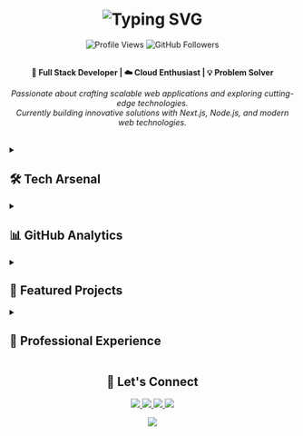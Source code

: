 <h1 align="center">
  <img src="https://readme-typing-svg.herokuapp.com?font=Fira+Code&weight=500&size=40&pause=1000&color=6C63FF&center=true&vCenter=true&random=false&width=600&height=100&lines=Hi+%F0%9F%91%8B+I'm+Aman;Full+Stack+Developer;Open+Source+Enthusiast" alt="Typing SVG" />
</h1>

<div align="center">
  <img src="https://komarev.com/ghpvc/?username=amankirmara&label=Profile%20views&color=6C63FF&style=flat" alt="Profile Views" />
  <img src="https://img.shields.io/github/followers/amankirmara?label=Followers&style=social" alt="GitHub Followers" />
</div>

<br/>

<p align="center">
  <b>🚀 Full Stack Developer | ☁️ Cloud Enthusiast | 💡 Problem Solver</b>
</p>

<p align="center">
  <em>
    Passionate about crafting scalable web applications and exploring cutting-edge technologies. <br/>
    Currently building innovative solutions with Next.js, Node.js, and modern web technologies.
  </em>
</p>

<br/>

<details>
<summary><h2>🛠️ Tech Arsenal</h2></summary>

#### Frontend Development
![Next.js](https://img.shields.io/badge/Next.js-000?style=for-the-badge&logo=next.js&logoColor=white)
![React](https://img.shields.io/badge/React-61DAFB?style=for-the-badge&logo=react&logoColor=black)
![TypeScript](https://img.shields.io/badge/TypeScript-3178C6?style=for-the-badge&logo=typescript&logoColor=white)
![JavaScript](https://img.shields.io/badge/JavaScript-F7DF1E?style=for-the-badge&logo=javascript&logoColor=black)
![TailwindCSS](https://img.shields.io/badge/TailwindCSS-06B6D4?style=for-the-badge&logo=tailwindcss&logoColor=white)

#### Backend Development
![Node.js](https://img.shields.io/badge/Node.js-339933?style=for-the-badge&logo=nodedotjs&logoColor=white)
![Express.js](https://img.shields.io/badge/Express.js-000000?style=for-the-badge&logo=express&logoColor=white)
![MongoDB](https://img.shields.io/badge/MongoDB-47A248?style=for-the-badge&logo=mongodb&logoColor=white)
![PostgreSQL](https://img.shields.io/badge/PostgreSQL-4169E1?style=for-the-badge&logo=postgresql&logoColor=white)

#### DevOps & Tools
![Git](https://img.shields.io/badge/Git-F05032?style=for-the-badge&logo=git&logoColor=white)
![Docker](https://img.shields.io/badge/Docker-2496ED?style=for-the-badge&logo=docker&logoColor=white)
![AWS](https://img.shields.io/badge/AWS-232F3E?style=for-the-badge&logo=amazon-aws&logoColor=white)
![Vercel](https://img.shields.io/badge/Vercel-000000?style=for-the-badge&logo=vercel&logoColor=white)
</details>

<details>
<summary><h2>📊 GitHub Analytics</h2></summary>
<p align="center">
  <img src="https://github-readme-stats.vercel.app/api?username=amankirmara&show_icons=true&theme=tokyonight" alt="GitHub Stats" />
  <img src="https://github-readme-streak-stats.herokuapp.com/?user=amankirmara&theme=tokyonight" alt="GitHub Streak" />
</p>

<p align="center">
  <img src="https://github-readme-stats.vercel.app/api/top-langs/?username=amankirmara&layout=compact&theme=tokyonight" alt="Top Languages" />
</p>
</details>

<details>
<summary><h2>🎯 Featured Projects</h2></summary>

<div align="center">

[![WebGeniusCraft](https://github-readme-stats.vercel.app/api/pin/?username=amankirmara&repo=WebGeniusCraft&theme=tokyonight)](https://webgeniuscraft.netlify.app/)
[![StudentPreLaunch](https://github-readme-stats.vercel.app/api/pin/?username=amankirmara&repo=StudentPreLaunch&theme=tokyonight)](https://studen-pre-launch.netlify.app/)

🔥 **Latest Project: E-Commerce Platform**
- Full-stack Next.js 14 application with App Router
- Server Actions and React Server Components
- Advanced authentication with Next-Auth
- Real-time updates with WebSocket
- Stripe integration for payments
- Coming Soon...

</div>
</details>

<details>
<summary><h2>🌟 Professional Experience</h2></summary>

- **Freelance Full Stack Developer** (2023 - Present)
  - Developed scalable web applications for clients worldwide
  - Implemented modern authentication systems
  - Optimized application performance and SEO
  
- **Open Source Contributor**
  - Active contributor to various open-source projects
  - Focus on Next.js and React ecosystem
  - Building public utilities and libraries
</details>

<h2 align="center">🤝 Let's Connect</h2>

<p align="center">
  <a href="https://www.linkedin.com/in/aman-kirmara-15692224b/">
    <img src="https://img.shields.io/badge/-LinkedIn-0077B5?style=for-the-badge&logo=linkedin&logoColor=white"/>
  </a>
  <a href="https://github.com/amankirmara">
    <img src="https://img.shields.io/badge/-GitHub-181717?style=for-the-badge&logo=github&logoColor=white"/>
  </a>
  <a href="https://instagram.com/iaman_09_">
    <img src="https://img.shields.io/badge/-Instagram-E4405F?style=for-the-badge&logo=instagram&logoColor=white"/>
  </a>
  <a href="https://x.com/theamanone">
    <img src="https://img.shields.io/badge/-Twitter-1DA1F2?style=for-the-badge&logo=twitter&logoColor=white"/>
  </a>
</p>

<div align="center">
  <img src="https://capsule-render.vercel.app/api?type=waving&color=gradient&height=100&section=footer" />
</div>
